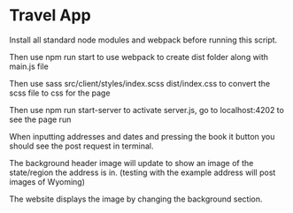# Travel App

Install all standard node modules and webpack before running this script.

Then use npm run start to use webpack to create dist folder along with main.js file

Then use sass src/client/styles/index.scss dist/index.css to convert the scss file to css for the page 

Then use npm run start-server to activate server.js, go to localhost:4202 to see the page run

When inputting addresses and dates and pressing the book it button you should see the post request in terminal. 

The background header image will update to show an image of the state/region the address is in. (testing with the example address will post images of Wyoming)

The website displays the image by changing the background section. 
